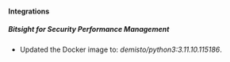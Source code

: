 #### Integrations

##### Bitsight for Security Performance Management

- Updated the Docker image to: *demisto/python3:3.11.10.115186*.
